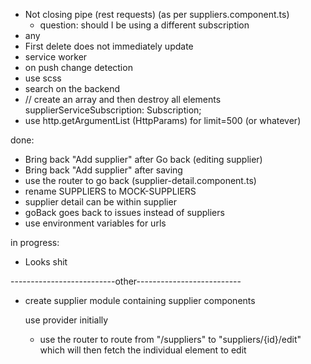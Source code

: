 - Not closing pipe (rest requests) (as per suppliers.component.ts) 
    - question: should I be using a different subscription
- any
- First delete does not immediately update
- service worker
- on push change detection
- use scss
- search on the backend 
-   // create an array and then destroy all elements
  supplierServiceSubscription: Subscription;
- use http.getArgumentList (HttpParams) for limit=500 (or whatever)

done:

- Bring back "Add supplier" after Go back (editing supplier)
- Bring back "Add supplier" after saving
- use the router to go back (supplier-detail.component.ts)
- rename SUPPLIERS to MOCK-SUPPLIERS
- supplier detail can be within supplier
- goBack goes back to issues instead of suppliers
- use environment variables for urls

in progress:

- Looks shit

--------------------------other--------------------------

* create supplier module 
    containing supplier components

    use provider initially

    * use the router to route from "/suppliers"
      to "suppliers/{id}/edit" which will then fetch the individual element to edit